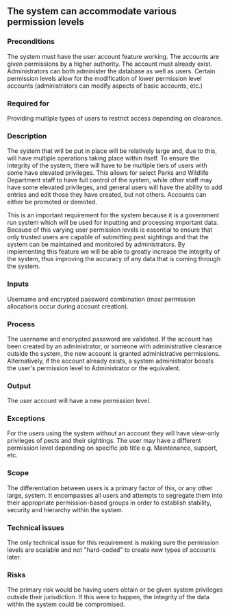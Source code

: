 ## The system can accommodate various permission levels

### Preconditions

The system must have the user account feature working. The accounts are given permissions by a higher authority. The account must already exist. Administrators can both administer the database as well as users. Certain permission levels allow for the modification of lower permission level accounts (administrators can modify aspects of basic accounts, etc.)

### Required for

Providing multiple types of users to restrict access depending on clearance.

### Description

The system that will be put in place will be relatively large and, due to this, will have multiple operations taking place within itself. To ensure the integrity of the system, there will have to be multiple tiers of users with some have elevated privileges. This allows for select Parks and Wildlife Department staff to have full control of the system, while other staff may have some elevated privileges, and general users will have the ability to add entries and edit those they have created, but not others. Accounts can either be promoted or demoted.

This is an important requirement for the system because it is a government run system which will be used for inputting and processing important data. Because of this varying user permission levels is essential to ensure that only trusted users are capable of submitting pest sightings and that the system can be maintained and monitored by administrators. By implementing this feature we will be able to greatly increase the integrity of the system, thus improving the accuracy of any data that is coming through the system.

### Inputs

Username and encrypted password combination (most permission allocations occur during account creation).

### Process

The username and encrypted password are validated. If the account has been created by an administrator, or someone with administrative clearance outside the system, the new account is granted administrative permissions. Alternatively, if the account already exists, a system administrator boosts the user's permission level to Administrator or the equivalent.

### Output

The user account will have a new permission level.

### Exceptions

For the users using the system without an account they will have view-only privileges of pests and their sightings. The user may have a different permission level depending on specific job title e.g. Maintenance, support, etc.

### Scope

The differentiation between users is a primary factor of this, or any other large, system. It encompasses all users and attempts to segregate them into their appropriate permission-based groups in order to establish stability, security and hierarchy within the system.

### Technical issues

The only technical issue for this requirement is making sure the permission levels are scalable and not "hard-coded" to create new types of accounts later.

### Risks

The primary risk would be having users obtain or be given system privileges outside their jurisdiction. If this were to happen, the integrity of the data within the system could be compromised.